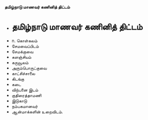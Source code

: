 **தமிழ்நாடு மாணவர் கணினித் திட்டம்**
- # தமிழ்நாடு மாணவர் கணினித் திட்டம்
- n. கொள்கலம்
- சேமவைப்பிடம்
-  சேமக்குவை
- களஞ்சியம்
- கருவூலம்
- அரும்பொருட்குவை
- காட்சிச்சாலை
- கிடங்கு
- கடை
- விற்பனை இடம்
- குதிரைத்தாமணி
- இடுகாடு
- நம்பகமானவர்
- ஆன்மாக்களின் உறைவிடம்.

